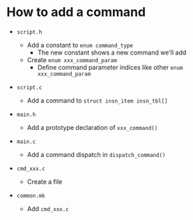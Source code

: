 How to add a command
====================

* `script.h`
    * Add a constant to `enum command_type`
        * The new constant shows a new command we'll add
    * Create `enum xxx_command_param`
        * Define command parameter indices like other `enum xxx_command_param`

* `script.c`
    * Add a command to `struct insn_item insn_tbl[]`

* `main.h`
    * Add a prototype declaration of `xxx_command()`

* `main.c`
    * Add a command dispatch in `dispatch_command()`

* `cmd_xxx.c`
    * Create a file

* `common.mk`
    * Add `cmd_xxx.c`

